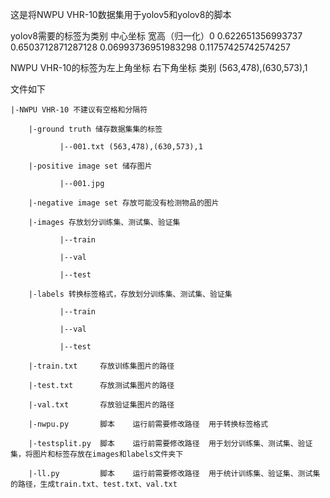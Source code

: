 这是将NWPU VHR-10数据集用于yolov5和yolov8的脚本

yolov8需要的标签为类别 中心坐标 宽高（归一化）0 0.622651356993737 0.6503712871287128 0.06993736951983298 0.11757425742574257

NWPU VHR-10的标签为左上角坐标 右下角坐标 类别 (563,478),(630,573),1 

文件如下


    |-NWPU VHR-10 不建议有空格和分隔符
    
        |-ground truth 储存数据集集的标签

               |--001.txt (563,478),(630,573),1

        |-positive image set 储存图片

               |--001.jpg

        |-negative image set 存放可能没有检测物品的图片

        |-images 存放划分训练集、测试集、验证集

               |--train

               |--val

               |--test

        |-labels 转换标签格式，存放划分训练集、测试集、验证集

               |--train

               |--val

               |--test
        
        |-train.txt     存放训练集图片的路径

        |-test.txt      存放测试集图片的路径

        |-val.txt       存放验证集图片的路径

        |-nwpu.py       脚本    运行前需要修改路径  用于转换标签格式

        |-testsplit.py  脚本    运行前需要修改路径  用于划分训练集、测试集、验证集，将图片和标签存放在images和labels文件夹下

        |-ll.py         脚本    运行前需要修改路径  用于统计训练集、验证集、测试集的路径，生成train.txt、test.txt、val.txt
        
